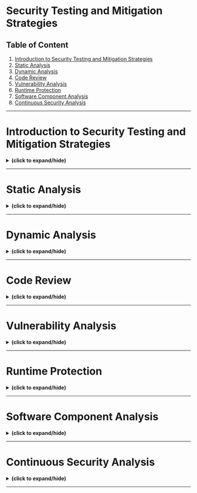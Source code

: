 # Security Testing and Mitigation Strategies

## Table of Content
1. [Introduction to Security Testing and Mitigation Strategies](#intro)
2. [Static Analysis](#static_analysis)
3. [Dynamic Analysis](#dynamic_analysis)
4. [Code Review](#code_review)
5. [Vulnerability Analysis](#vulnerability_analysis)
6. [Runtime Protection](#runtime_protection)
7. [Software Component Analysis](#software_component_analysis)
8. [Continuous Security Analysis](#continuous_security_analysis)

---

<a id="intro"></a>
# Introduction to Security Testing and Mitigation Strategies
<details close>
<summary><b>(click to expand/hide)</b></summary>
<!-- MarkdownTOC -->

## Objectives
After completing this module, you will be able to:
- Describe security testing.
- Describe mitigation strategies.
- List five key mitigation strategies.

## What is Security Testing?
- Security testing involves procedures for comparing the states of an application or a system to ensure they meet security standards.
- A secure code baseline should be established during development to facilitate these comparisons.
- It is essential to perform security tests on all new code to minimize the risk of security breaches.
- Security tests are also necessary after code changes to identify new vulnerabilities.

## Security Testing in the Software Development Lifecycle (SDLC)
- Security testing occurs during the Test stage of the SDLC, alongside code review.
- While prioritized during the Test phase, security testing should be integrated throughout the entire SDLC.

## Steps in Security Testing
1. Establish a secure baseline during the development phase.
2. Perform functional security testing to ensure the software behaves as expected under security requirements.
   - Functional testing includes:
     - **Ad hoc testing:** Conducted upon the discovery of vulnerabilities.
     - **Exploratory testing:** Involves testing theories or ideas outside formal testing structures.

## Automated Security Testing
- **Unit Testing:** Focuses on individual classes and methods to validate API contracts.
- **Integration Testing:** Tests the integration of multiple classes within an application across different application tiers.
- **Automation Frameworks:** Tools like BDD-Security, Mittn, and Gauntlt automate security testing and simplify integration with other security tools.

## Key Mitigation Strategies
1. **Use JSON for API Data:** Prefer JSON over XML for its simplicity and faster parsing.
2. **Implement Secure Coding Practices:** Establish and communicate security standards within your team and organization.
3. **Use Vulnerability Scanners:** Automate scanning to identify vulnerabilities in code.
4. **Threat Modeling:** Understand potential bad actor behaviors to better secure applications.
5. **Stay Updated with OWASP Top 10:** Regularly review and incorporate the OWASP Top 10 list into security testing practices.

## Summary
- Security tests are crucial for comparing the state of applications against security standards.
- Functional security testing is integral to ensuring software meets security requirements.
- Utilizing automated testing and strategic mitigation can significantly reduce the risks and impacts of security threats.

<!-- /MarkdownTOC -->
</details>

---

<a id="static_analysis"></a>
# Static Analysis
<details close>
<summary><b>(click to expand/hide)</b></summary>
<!-- MarkdownTOC -->

## What is Static Analysis?
- **Static Analysis** is the examination of all code or runtime binaries without execution to detect common vulnerabilities.
- **Static Application Security Testing (SAST):** Specifically examines source code to identify security flaws, making it a crucial aspect of securing your organization's applications.
- SAST tools may integrate with DevOps processes through APIs and do not necessarily require complete code to function.
- Static analysis is comprehensive and may take significant time due to its thorough nature.

## Role in the Software Development Lifecycle (SDLC)
- Static analysis is typically conducted early in the SDLC, before software testing begins.
- In DevOps environments, static analysis occurs during the Develop stage and establishes an automatic feedback loop, alerting developers to issues from the start.

## Benefits of Using Static Analysis
1. **Depth:** 
   - Covers most conceivable avenues of code execution, providing a robust analysis during the build phase.
   - Offers detailed feedback on potential problems based on predefined criteria.
2. **Speed:** 
   - Automated tools significantly expedite the analysis process compared to manual methods.
   - Early detection of issues reduces the cost and time needed for fixes.
3. **Accuracy:** 
   - High accuracy in identifying potential errors through automated scanning.
   - Leverages up-to-date knowledge of vulnerabilities, surpassing manual reviews in both scope and detail.

## Summary
- Static analysis serves as an effective debugging method that inspects source code before execution.
- It is integral to the early stages of the SDLC, particularly within DevOps frameworks.
- The primary tools for static analysis operate on the file system, analyzing code statically without execution.
- Key advantages of static analysis include depth, speed, and accuracy in maintaining coding standards and ensuring software quality.

<!-- /MarkdownTOC -->
</details>

---

<a id="dynamic_analysis"></a>
# Dynamic Analysis
<details close>
<summary><b>(click to expand/hide)</b></summary>
<!-- MarkdownTOC -->

## What is Dynamic Analysis?
- Dynamic analysis involves testing and evaluating an application during its execution, often used on fully built applications.
- Unlike static analysis which occurs during development, dynamic analysis is typically performed in staging, pre-production, or post-deployment stages.
- This method allows for testing in real-time scenarios without the need for creating artificial test cases.

## Dynamic Application Security Testing (DAST)
- DAST evaluates applications from the outside in, simulating attacks to identify potential threats, behaving similarly to how an attacker would.
- It performs black-box testing by analyzing the behaviors of inputs and outputs, without access to the source code.

## Benefits of Using Dynamic Analysis
1. **Crawling Application Interfaces:**
   - Dynamic analysis tools start from the root URL and assess the application’s security by attempting to exploit vulnerabilities.
   - This approach helps in identifying and patching security weaknesses effectively.

2. **Performing Insightful Tests:**
   - Tests various inputs through user actions like URLs or forms, ideally using a dummy database to avoid real data corruption.
   - Provides detailed insights on how the application reacts to these inputs, identifying if the application performs as expected or if it encounters errors.

3. **Flushing Out Faults in Dynamic Code Paths:**
   - Detects errors that might be missed during static analysis by testing code paths dynamically as the code runs.
   - Offers real and accurate results, aiding in pinpointing necessary code adjustments.

## Summary
- Dynamic analysis tests and evaluates an application as it runs, crucial for identifying real-time vulnerabilities and behavioral issues.
- Benefits include the ability to simulate attacks (as DAST does), gain insights from dynamic testing of inputs, and detect faults in dynamic code paths that might be overlooked by other testing methods.
- The process helps ensure that applications are robust against potential threats and perform correctly under varied conditions.

<!-- /MarkdownTOC -->
</details>

---

<a id="code_review"></a>
# Code Review
<details close>
<summary><b>(click to expand/hide)</b></summary>
<!-- MarkdownTOC -->


<!-- /MarkdownTOC -->
</details>

---

<a id="vulnerability_analysis"></a>
# Vulnerability Analysis
<details close>
<summary><b>(click to expand/hide)</b></summary>
<!-- MarkdownTOC -->


<!-- /MarkdownTOC -->
</details>

---

<a id="runtime_protection"></a>
# Runtime Protection
<details close>
<summary><b>(click to expand/hide)</b></summary>
<!-- MarkdownTOC -->


<!-- /MarkdownTOC -->
</details>

---


<a id="software_component_analysis"></a>
# Software Component Analysis
<details close>
<summary><b>(click to expand/hide)</b></summary>
<!-- MarkdownTOC -->


<!-- /MarkdownTOC -->
</details>

---

<a id="continuous_security_analysis"></a>
# Continuous Security Analysis
<details close>
<summary><b>(click to expand/hide)</b></summary>
<!-- MarkdownTOC -->


<!-- /MarkdownTOC -->
</details>

---
